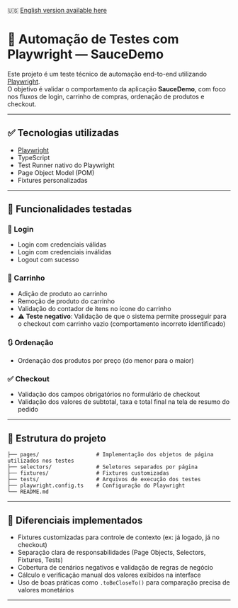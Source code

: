 🇺🇸 [English version available here](README.en.md)

# 🧪 Automação de Testes com Playwright — SauceDemo

Este projeto é um teste técnico de automação end-to-end utilizando [Playwright](https://playwright.dev/).  
O objetivo é validar o comportamento da aplicação **SauceDemo**, com foco nos fluxos de login, carrinho de compras, ordenação de produtos e checkout.

---

## ✅ Tecnologias utilizadas

- [Playwright](https://playwright.dev/)
- TypeScript
- Test Runner nativo do Playwright
- Page Object Model (POM)
- Fixtures personalizadas

---

## 🧠 Funcionalidades testadas

### 🔐 Login
- Login com credenciais válidas
- Login com credenciais inválidas
- Logout com sucesso

### 🛒 Carrinho
- Adição de produto ao carrinho
- Remoção de produto do carrinho
- Validação do contador de itens no ícone do carrinho
- ⚠️ **Teste negativo**: Validação de que o sistema permite prosseguir para o checkout com carrinho vazio (comportamento incorreto identificado)

### 🔃 Ordenação
- Ordenação dos produtos por preço (do menor para o maior)

### ✅ Checkout
- Validação dos campos obrigatórios no formulário de checkout
- Validação dos valores de subtotal, taxa e total final na tela de resumo do pedido

---

## 📁 Estrutura do projeto

```
├── pages/                  # Implementação dos objetos de página utilizados nos testes
├── selectors/              # Seletores separados por página
├── fixtures/               # Fixtures customizadas
├── tests/                  # Arquivos de execução dos testes
├── playwright.config.ts    # Configuração do Playwright
└── README.md
```

---

## 🧩 Diferenciais implementados

- Fixtures customizadas para controle de contexto (ex: já logado, já no checkout)
- Separação clara de responsabilidades (Page Objects, Selectors, Fixtures, Tests)
- Cobertura de cenários negativos e validação de regras de negócio
- Cálculo e verificação manual dos valores exibidos na interface
- Uso de boas práticas como `.toBeCloseTo()` para comparação precisa de valores monetários

---
